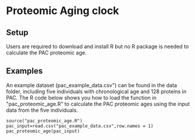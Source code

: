# Proteomic Aging clock 
## Setup
Users are required to download and install R but no R package is needed to calculate the PAC proteomic age.

## Examples
An example dataset (pac_example_data.csv") can be found in the data folder, including five individuals with chronological age and 128 proteins in PAC. The R code below shows you how to load the function in "pac_proteomic_age.R" to calculate the PAC proteomic ages using the input data from the five individuals.

```
source("pac_proteomic_age.R")
pac_input=read.csv("pac_example_data.csv",row.names = 1)
pac_proteomic_age(pac_input)

```

